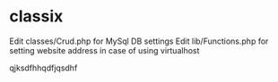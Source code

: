 # classix
Edit classes/Crud.php for MySql DB settings
Edit lib/Functions.php for setting website address in case of using virtualhost

qjksdfhhqdfjqsdhf